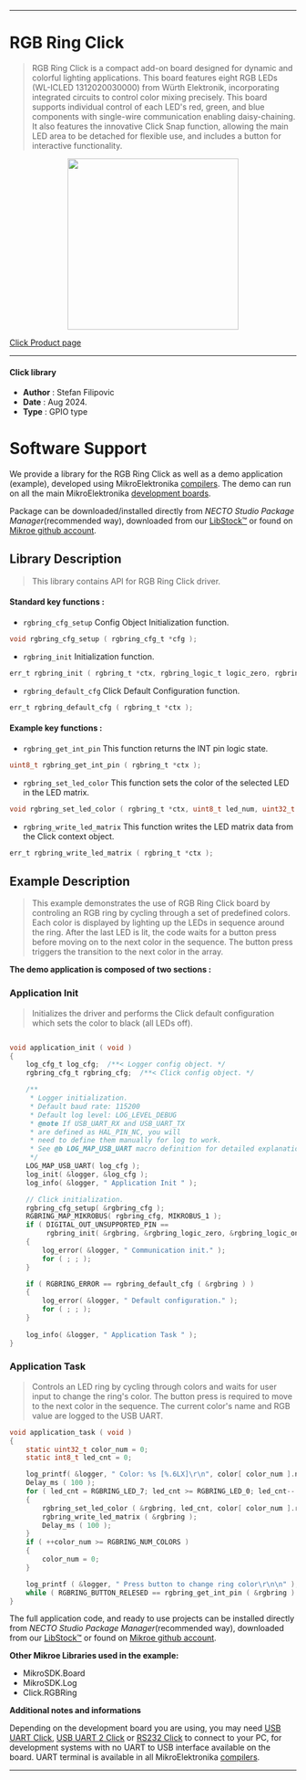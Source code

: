 
---
# RGB Ring Click

> RGB Ring Click is a compact add-on board designed for dynamic and colorful lighting applications. This board features eight RGB LEDs (WL-ICLED 1312020030000) from Würth Elektronik, incorporating integrated circuits to control color mixing precisely. This board supports individual control of each LED's red, green, and blue components with single-wire communication enabling daisy-chaining. It also features the innovative Click Snap function, allowing the main LED area to be detached for flexible use, and includes a button for interactive functionality.

<p align="center">
  <img src="https://download.mikroe.com/images/click_for_ide/rgbring_click.png" height=300px>
</p>

[Click Product page](https://www.mikroe.com/rgb-ring-click)

---


#### Click library

- **Author**        : Stefan Filipovic
- **Date**          : Aug 2024.
- **Type**          : GPIO type


# Software Support

We provide a library for the RGB Ring Click
as well as a demo application (example), developed using MikroElektronika
[compilers](https://www.mikroe.com/necto-studio).
The demo can run on all the main MikroElektronika [development boards](https://www.mikroe.com/development-boards).

Package can be downloaded/installed directly from *NECTO Studio Package Manager*(recommended way), downloaded from our [LibStock&trade;](https://libstock.mikroe.com) or found on [Mikroe github account](https://github.com/MikroElektronika/mikrosdk_click_v2/tree/master/clicks).

## Library Description

> This library contains API for RGB Ring Click driver.

#### Standard key functions :

- `rgbring_cfg_setup` Config Object Initialization function.
```c
void rgbring_cfg_setup ( rgbring_cfg_t *cfg );
```

- `rgbring_init` Initialization function.
```c
err_t rgbring_init ( rgbring_t *ctx, rgbring_logic_t logic_zero, rgbring_logic_t logic_one, rgbring_cfg_t *cfg );
```

- `rgbring_default_cfg` Click Default Configuration function.
```c
err_t rgbring_default_cfg ( rgbring_t *ctx );
```

#### Example key functions :

- `rgbring_get_int_pin` This function returns the INT pin logic state.
```c
uint8_t rgbring_get_int_pin ( rgbring_t *ctx );
```

- `rgbring_set_led_color` This function sets the color of the selected LED in the LED matrix.
```c
void rgbring_set_led_color ( rgbring_t *ctx, uint8_t led_num, uint32_t rgb );
```

- `rgbring_write_led_matrix` This function writes the LED matrix data from the Click context object.
```c
err_t rgbring_write_led_matrix ( rgbring_t *ctx );
```

## Example Description

> This example demonstrates the use of RGB Ring Click board by controling an RGB ring 
by cycling through a set of predefined colors. Each color is displayed by lighting up 
the LEDs in sequence around the ring. After the last LED is lit, the code waits for
a button press before moving on to the next color in the sequence. 
The button press triggers the transition to the next color in the array.

**The demo application is composed of two sections :**

### Application Init

> Initializes the driver and performs the Click default configuration which sets the color to black (all LEDs off).

```c

void application_init ( void )
{
    log_cfg_t log_cfg;  /**< Logger config object. */
    rgbring_cfg_t rgbring_cfg;  /**< Click config object. */

    /** 
     * Logger initialization.
     * Default baud rate: 115200
     * Default log level: LOG_LEVEL_DEBUG
     * @note If USB_UART_RX and USB_UART_TX 
     * are defined as HAL_PIN_NC, you will 
     * need to define them manually for log to work. 
     * See @b LOG_MAP_USB_UART macro definition for detailed explanation.
     */
    LOG_MAP_USB_UART( log_cfg );
    log_init( &logger, &log_cfg );
    log_info( &logger, " Application Init " );

    // Click initialization.
    rgbring_cfg_setup( &rgbring_cfg );
    RGBRING_MAP_MIKROBUS( rgbring_cfg, MIKROBUS_1 );
    if ( DIGITAL_OUT_UNSUPPORTED_PIN == 
         rgbring_init( &rgbring, &rgbring_logic_zero, &rgbring_logic_one, &rgbring_cfg ) ) 
    {
        log_error( &logger, " Communication init." );
        for ( ; ; );
    }

    if ( RGBRING_ERROR == rgbring_default_cfg ( &rgbring ) )
    {
        log_error( &logger, " Default configuration." );
        for ( ; ; );
    }
    
    log_info( &logger, " Application Task " );
}

```

### Application Task

> Controls an LED ring by cycling through colors and waits for user input to change
the ring's color. The button press is required to move to the next color in the sequence.
The current color's name and RGB value are logged to the USB UART.

```c
void application_task ( void )
{
    static uint32_t color_num = 0;
    static int8_t led_cnt = 0;

    log_printf( &logger, " Color: %s [%.6LX]\r\n", color[ color_num ].name, color[ color_num ].rgb );
    Delay_ms ( 100 );
    for ( led_cnt = RGBRING_LED_7; led_cnt >= RGBRING_LED_0; led_cnt-- )
    {
        rgbring_set_led_color ( &rgbring, led_cnt, color[ color_num ].rgb );
        rgbring_write_led_matrix ( &rgbring );
        Delay_ms ( 100 );
    }
    if ( ++color_num >= RGBRING_NUM_COLORS )
    {
        color_num = 0;
    }

    log_printf ( &logger, " Press button to change ring color\r\n\n" );
    while ( RGBRING_BUTTON_RELESED == rgbring_get_int_pin ( &rgbring ) );
}
```

The full application code, and ready to use projects can be installed directly from *NECTO Studio Package Manager*(recommended way), downloaded from our [LibStock&trade;](https://libstock.mikroe.com) or found on [Mikroe github account](https://github.com/MikroElektronika/mikrosdk_click_v2/tree/master/clicks).

**Other Mikroe Libraries used in the example:**

- MikroSDK.Board
- MikroSDK.Log
- Click.RGBRing

**Additional notes and informations**

Depending on the development board you are using, you may need
[USB UART Click](https://www.mikroe.com/usb-uart-click),
[USB UART 2 Click](https://www.mikroe.com/usb-uart-2-click) or
[RS232 Click](https://www.mikroe.com/rs232-click) to connect to your PC, for
development systems with no UART to USB interface available on the board. UART
terminal is available in all MikroElektronika
[compilers](https://shop.mikroe.com/compilers).

---
